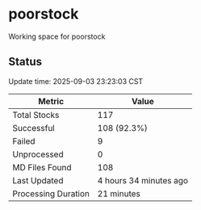 # poorstock
Working space for poorstock

## Status
Update time: 2025-09-03 23:23:03 CST

| Metric | Value |
|--------|-------|
| Total Stocks | 117 |
| Successful | 108 (92.3%) |
| Failed | 9 |
| Unprocessed | 0 |
| MD Files Found | 108 |
| Last Updated | 4 hours 34 minutes ago |
| Processing Duration | 21 minutes |

